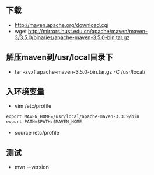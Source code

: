 
## 下载
- http://maven.apache.org/download.cgi
- wget http://mirrors.hust.edu.cn/apache/maven/maven-3/3.5.0/binaries/apache-maven-3.5.0-bin.tar.gz

## 解压maven到/usr/local目录下
- tar -zvxf apache-maven-3.5.0-bin.tar.gz -C /usr/local/

## 入环境变量
- vim /etc/profile

```
export MAVEN_HOME=/usr/local/apache-maven-3.3.9/bin
export PATH=$PATH:$MAVEN_HOME
```

- source /etc/profile

## 测试
- mvn --version
